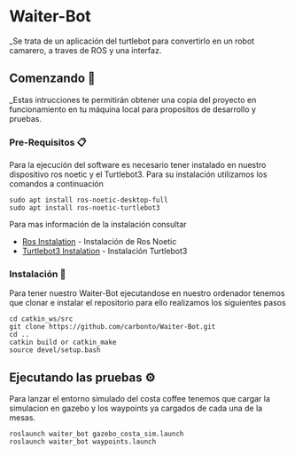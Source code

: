 # Waiter-Bot
_Se trata de un aplicación del turtlebot para convertirlo en un robot camarero, a traves de ROS y una interfaz.
## Comenzando 🚀
_Estas intrucciones te permitirán obtener una copia del proyecto en funcionamiento en tu máquina local para propositos de desarrollo y pruebas.
### Pre-Requisitos 📋
Para la ejecución del software es necesario tener instalado en nuestro dispositivo ros noetic y 
el Turtlebot3. Para su instalación utilizamos los comandos a continuación

```
sudo apt install ros-noetic-desktop-full
sudo apt install ros-noetic-turtlebot3
```
Para mas información de la instalación consultar 

* [Ros Instalation](http://wiki.ros.org/noetic/Installation/Ubuntu) - Instalación de Ros Noetic
* [Turtlebot3 Instalation](https://emanual.robotis.com/docs/en/platform/turtlebot3/quick-start/) - Instalación Turtlebot3

### Instalación 🔧
Para tener nuestro Waiter-Bot ejecutandose en nuestro ordenador tenemos que clonar e instalar el repositorio para ello realizamos los siguientes pasos

```
cd catkin_ws/src
git clone https://github.com/carbonto/Waiter-Bot.git
cd ..
catkin build or catkin_make
source devel/setup.bash
```
## Ejecutando las pruebas ⚙️
Para lanzar el entorno simulado del costa coffee tenemos que cargar la simulacion en gazebo y los waypoints ya cargados de cada una de la mesas.

```
roslaunch waiter_bot gazebo_costa_sim.launch
roslaunch waiter_bot waypoints.launch
```


